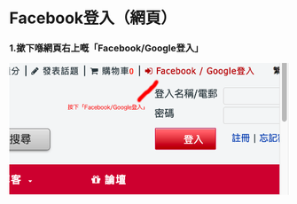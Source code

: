 # Facebook登入（網頁）
### 1.撳下喺網頁右上嘅「Facebook/Google登入」
![step1](https://github.com/lenchan139/HappyRetiredSubLoginIntroduction/blob/master/Web/Facebook/Screen%20Shot%202017-08-30%20at%204.52.17%20PM.png?raw=true)
